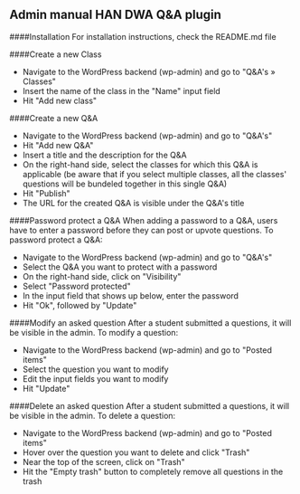 ## Admin manual HAN DWA Q&A plugin

####Installation
For installation instructions, check the README.md file

####Create a new Class
- Navigate to the WordPress backend (wp-admin) and go to "Q&A's » Classes"
- Insert the name of the class in the "Name" input field
- Hit "Add new class"

####Create a new Q&A
- Navigate to the WordPress backend (wp-admin) and go to "Q&A's"
- Hit "Add new Q&A"
- Insert a title and the description for the Q&A
- On the right-hand side, select the classes for which this Q&A is applicable (be aware that if you select multiple classes, all the classes' questions will be bundeled together in this single Q&A)
- Hit "Publish"
- The URL for the created Q&A is visible under the Q&A's title

####Password protect a Q&A
When adding a password to a Q&A, users have to enter a password before they can post or upvote questions. To password protect a Q&A:
- Navigate to the WordPress backend (wp-admin) and go to "Q&A's"
- Select the Q&A you want to protect with a password
- On the right-hand side, click on "Visibility"
- Select "Password protected"
- In the input field that shows up below, enter the password
- Hit "Ok", followed by "Update"

####Modify an asked question
After a student submitted a questions, it will be visible in the admin. To modify a question:
- Navigate to the WordPress backend (wp-admin) and go to "Posted items"
- Select the question you want to modify
- Edit the input fields you want to modify
- Hit "Update"

####Delete an asked question
After a student submitted a questions, it will be visible in the admin. To delete a question:
- Navigate to the WordPress backend (wp-admin) and go to "Posted items"
- Hover over the question you want to delete and click "Trash"
- Near the top of the screen, click on "Trash"
- Hit the "Empty trash" button to completely remove all questions in the trash
